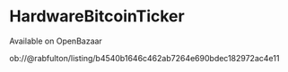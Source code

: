# HardwareBitcoinTicker

Available on OpenBazaar

ob://@rabfulton/listing/b4540b1646c462ab7264e690bdec182972ac4e11
